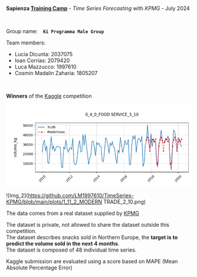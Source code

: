 <br>

<div> 
  
  **Sapienza [Training Camp](https://corsidilaurea.uniroma1.it/it/node/2649318)** - *Time Series Forecasting* with *KPMG* - July 2024  </div>

<br>

Group name: &ensp; **`Ki Programma Male Group`**

Team members:

- Lucia Dicunta: 2037075
- Ioan Corrias: 2079420
- Luca Mazzucco: 1997610
- Cosmin Madalin Zaharia: 1805207

<br>

**Winners** of the [Kaggle](https://www.kaggle.com/competitions/sapienza-training-camp-forecasting-2024/leaderboard#) competition

![Img_1](https://github.com/LM1997610/TimeSeries-KPMG/blob/main/plots/0_4_0_FOOD%20SERVICE_3_10.png)

![Img_2](https://github.com/LM1997610/TimeSeries-KPMG/blob/main/plots/1_11_2_MODERN TRADE_2_10.png)

The data comes from a real dataset supplied by [KPMG](https://kpmg.com/it/it/home/insights/2023/03/intelligent-forecasting.html)

The dataset is private, not allowed to share the dataset outside this competition.\
The dataset describes snacks sold in Northern Europe, the **target is to predict the volume sold in the next 4 months**.\
The dataset is composed of 48 individual time series.

Kaggle submission are evaluated using a score based on MAPE (Mean Absolute Percentage Error)



